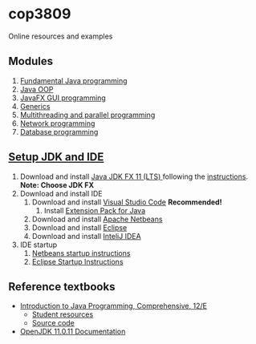 # cop3809

Online resources and examples

## Modules

1. [Fundamental Java programming](./mod1/README.md)
2. [Java OOP](./mod2/README.md)
3. [JavaFX GUI programming](./mod3/README.md)
4. [Generics](./mod4/README.md)
5. [Multithreading and parallel programming](./mod5/README.md)
6. [Network programming](./mod6/README.md)
7. [Database programming](./mod7/README.md)

## [Setup JDK and IDE](https://media.pearsoncmg.com/ph/esm/ecs_liang_ijp_12/cw/#software)
1. Download and install [Java JDK FX 11 (LTS) ](https://www.azul.com/downloads/?version=java-11-lts&os=windows&architecture=x86-64-bit&package=jdk) following the [instructions](https://docs.azul.com/core/zulu-openjdk/install/windows). **Note: Choose JDK FX**
2. Download and install IDE
   1. Download and install [Visual Studio Code](https://code.visualstudio.com/) **Recommended!**
      1. Install [Extension Pack for Java](https://marketplace.visualstudio.com/items?itemName=vscjava.vscode-java-pack)
   2. Download and install [Apache Netbeans](https://netbeans.apache.org/)
   3. Download and install [Eclipse](https://www.eclipse.org/downloads/)
   4. Download and install [InteliJ IDEA](https://www.jetbrains.com/idea/)
3. IDE startup
   1. [Netbeans startup instructions](https://media.pearsoncmg.com/ph/esm/ecs_liang_ijp_11/cw/content/supplements/Supplement2dNetBeansStartup.pdf)
   2. [Eclipse Startup Instructions](https://media.pearsoncmg.com/ph/esm/ecs_liang_ijp_11/cw/content/supplements/Supplement2fEclipseStartup.pdf)

## Reference textbooks
* [Introduction to Java Programming, Comprehensive, 12/E](https://media.pearsoncmg.com/bc/abp/cs-resources/products/product.html#product,isbn=0136519350)
  * [Student resources](https://media.pearsoncmg.com/ph/esm/ecs_liang_ijp_12/cw/)
  * [Source code](https://media.pearsoncmg.com/ph/esm/ecs_liang_ijp_12/cw/content/source-code.php)
* [OpenJDK 11.0.11 Documentation](https://devdocs.io/openjdk~11/)